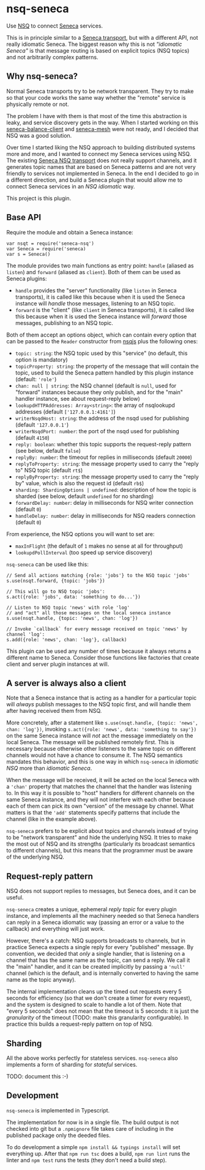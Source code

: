 # nsq-seneca

Use [NSQ](http://nsq.io) to connect [Seneca](http://senecajs.org) services.

This is in principle similar to a [Seneca transport](https://github.com/senecajs/seneca-transport), but with a different API, not really idiomatic Seneca.
The biggest reason why this is not *"idiomatic Seneca"*  is that message routing is based on explicit topics (NSQ topics) and not arbitrarily complex patterns.

## Why nsq-seneca?

Normal Seneca transports try to be network transparent.
They try to make so that your code works the same way whether the "remote" service is physically remote or not.

The problem I have with them is that most of the time this abstraction is leaky, and service discovery gets in the way.
When I started working on this [seneca-balance-client](https://github.com/senecajs/seneca-balance-client) and [seneca-mesh](https://github.com/senecajs/seneca-mesh) were not ready, and I decided that NSQ was a good solution.

Over time I started liking the NSQ approach to building distributed systems more and more, and I wanted to connect my Seneca services using NSQ.
The existing [Seneca NSQ transport](https://www.npmjs.com/package/seneca-nsq-transport) does not really support channels, and it generates topic names that are based on Seneca patterns and are not very friendly to services not implemented in Seneca.
In the end I decided to go in a different direction, and build a Seneca plugin that would allow me to connect Seneca services in an *NSQ idiomatic* way.

This project is this plugin.

## Base API

Require the module and obtain a Seneca instance:

```
var nsqt = require('seneca-nsq')
var Seneca = require('seneca)
var s = Seneca()
```

The module provides two main functions as entry point: `handle` (aliased as `listen`) and `forward` (aliased as `client`).
Both of them can be used as Seneca plugins:

* `handle` provides the "server" functionality (like `listen` in Seneca transports), it is called like this because when it is used the Seneca instance will *handle* those messages, listening to an NSQ topic.
* `forward` is the "client" (like `client` in Seneca transports), it is called like this because when it is used the Seneca instance will *forward* those messages, publishing to an NSQ topic.

Both of them accept an options object, which can contain every option that can be passed to the `Reader` constructor from [nsqjs](https://github.com/dudleycarr/nsqjs) plus the following ones:

* `topic: string`: the NSQ topic used by this "service" (no default, this option is mandatory)
* `topicProperty: string`: the property of the message that will contain the topic, used to build the Seneca pattern handled by this plugin instance (default: `'role'`)
* `chan: null | string`: the NSQ channel (default is `null`, used for "forward" instances because they only publish, and for the "main" handler instance, see about request-reply below)
* `lookupdHTTPAddresses: Array<string>`: the array of nsqlookupd addresses (default `['127.0.0.1:4161']`)
* `writerNsqdHost: string`: the address of the nsqd used for publishing (default `'127.0.0.1'`)
* `writerNsqdPort: number`: the port of the nsqd used for publishing (default `4150`)
* `reply: boolean`: whether this topic supports the request-reply pattern (see below, default `false`)
* `replyBy: number`: the timeout for replies in milliseconds (default `20000`)
* `replyToProperty: string`: the message property used to carry the "reply to" NSQ topic (default `rt$`)
* `replyByProperty: string`: the message property used to carry the "reply by" value, which is also the request id (default `rb$`)
* `sharding: ShardingOptions | undefined`: description of how the topic is sharded (see below, default `undefined` for no sharding)
* `forwardDelay: number`: delay in milliseconds for NSQ writer connection (default `0`)
* `handleDelay: number`: delay in milliseconds for NSQ readers connection (default `0`)

From experience, the NSQ options you will want to set are:

* `maxInFlight` (the default of `1` makes no sense at all for throughput)
* `lookupdPollInterval` (too speed up service discovery)

`nsq-seneca` can be used like this:

```
// Send all actions matching {role: 'jobs'} to the NSQ topic 'jobs'
s.use(nsqt.forward, {topic: 'jobs'})

// This will go to NSQ topic 'jobs':
s.act({role: 'jobs', data: 'something to do...'})

// Listen to NSQ topic 'news' with role 'log'
// and "act" all those messages on the local seneca instance
s.use(nsqt.handle, {topic: 'news', chan: 'log'})

// Invoke `callback` for every message received on topic 'news' by channel 'log':
s.add({role: 'news', chan: 'log'}, callback)
```

This plugin can be used any number of times because it always returns a different name to Seneca.
Consider those functions like factories that create client and server plugin instances at will.


## A server is always also a client

Note that a Seneca instance that is acting as a handler for a particular topic will *always* publish messages to the NSQ topic first, and will handle them after having received them from NSQ.

More concretely, after a statement like `s.use(nsqt.handle, {topic: 'news', chan: 'log'})`, invoking `s.act({role: 'news', data: 'something to say'})` on the same Seneca instance will *not* act the message immediately on the local Seneca.
The message will be published remotely first.
This is necessary because otherwise other listeners to the same topic on different channels would not have a chance to consume it.
The NSQ semantics mandates this behavior, and this is one way in which `nsq-seneca` in *idiomatic NSQ* more than *idiomatic Seneca*.

When the message will be received, it will be acted on the local Seneca with a `'chan'` property that matches the channel that the handler was listening to.
In this way it is possible to "host" handlers for different channels on the same Seneca instance, and they will not interfere with each other because each of them can pick its own "version" of the message by channel.
What matters is that the `'add'` statements specify patterns that include the channel (like in the example above).

`nsq-seneca` prefers to be explicit about topics and channels instead of trying to be "network transparent" and hide the underlying NSQ.
It tries to make the most out of NSQ and its strengths (particularly its broadcast semantics to different channels), but this means that the programmer must be aware of the underlying NSQ.


## Request-reply pattern

NSQ does not support replies to messages, but Seneca does, and it can be useful.

`nsq-seneca` creates a unique, ephemeral *reply topic* for every plugin instance, and implements all the machinery needed so that Seneca handlers can reply in a Seneca idiomatic way (passing an error or a value to the callback) and everything will just work.

However, there's a catch: NSQ supports broadcasts to channels, but in practice Seneca expects a single reply for every "published" message.
By convention, we decided that *only* a single handler, that is listening on a channel that has the same name as the topic, can send a reply.
We call it the "main" handler, and it can be created implicitly by passing a `'null'` channel (which is the default, and is internally converted to having the same name as the topic anyway).

The internal implementation cleans up the timed out requests every 5 seconds for efficiency (so that we don't create a timer for every request), and the system is designed to scale to handle a lot of them.
Note that "every 5 seconds" does not mean that the timeout is 5 seconds: it is just the *granularity* of the timeout (TODO: make this granularity configurable).
In practice this builds a request-reply pattern on top of NSQ.


## Sharding 

All the above works perfectly for stateless services.
`nsq-seneca` also implements a form of sharding for *stateful* services.

TODO: document this :-)


## Development

`nsq-seneca` is implemented in Typescript.

The implementation for now is in a single file.
The build output is not checked into git but a `.npmignore` file takes care of including in the published package only the deeded files.

To do development a simple `npm install && typings install` will set everything up.
After that `npm run tsc` does a build, `npm run lint` runs the linter and `npm test` runs the tests (they don't need a build step).
